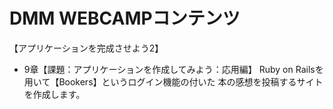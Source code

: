 # DMM WEBCAMPコンテンツ
【アプリケーションを完成させよう2】

* 9章【課題：アプリケーションを作成してみよう：応用編】
Ruby on Railsを用いて【Bookers】というログイン機能の付いた 本の感想を投稿するサイトを作成します。

